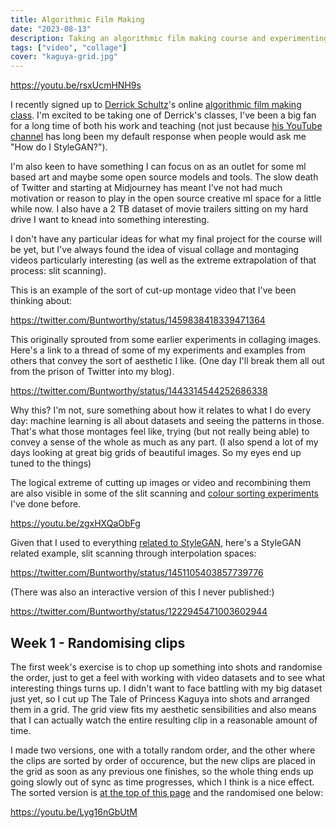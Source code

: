 ```yaml
---
title: Algorithmic Film Making
date: "2023-08-13"
description: Taking an algorithmic film making course and experimenting with video collage
tags: ["video", "collage"]
cover: "kaguya-grid.jpg"
---
```


https://youtu.be/rsxUcmHNH9s

I recently signed up to [Derrick Schultz](https://artificial-images.com/)'s online [algorithmic film making class](https://www.bustbright.com/product/algorithmic-filmmaking-async-class-august-7-thru-september-11-2023-/334). I'm excited to be taking one of Derrick's classes, I've been a big fan for a long time of both his work and teaching (not just because [his YouTube channel](https://www.youtube.com/@artificialimages) has long been my default response when people would ask me "How do I StyleGAN?").

I'm also keen to have something I can focus on as an outlet for some ml based art and maybe some open source models and tools. The slow death of Twitter and starting at Midjourney has meant I've not had much motivation or reason to play in the open source creative ml space for a little while now. I also have a 2 TB dataset of movie trailers sitting on my hard drive I want to knead into something interesting.

I don't have any particular ideas for what my final project for the course will be yet, but I've always found the idea of visual collage and montaging videos particularly interesting (as well as the extreme extrapolation of that process: slit scanning).

This is an example of the sort of cut-up montage video that I've been thinking about:

https://twitter.com/Buntworthy/status/1459838418339471364

This originally sprouted from some earlier experiments in collaging images. Here's a link to a thread of some of my experiments and examples from others that convey the sort of aesthetic I like. (One day I'll break them all out from the prison of Twitter into my blog).

https://twitter.com/Buntworthy/status/1443314544252686338

Why this? I'm not, sure something about how it relates to what I do every day: machine learning is all about datasets and seeing the patterns in those. That's what those montages feel like, trying (but not really being able) to convey a sense of the whole as much as any part. (I also spend a lot of my days looking at great big grids of beautiful images. So my eyes end up tuned to the things)

The logical extreme of cutting up images or video and recombining them are also visible in some of the slit scanning and [colour sorting experiments](/blog/2020/colour-sorter/) I've done before.

https://youtu.be/zgxHXQaObFg

Given that I used to everything [related to StyleGAN](/tags/stylegan/), here's a StyleGAN related example, slit scanning through interpolation spaces:

https://twitter.com/Buntworthy/status/1451105403857739776

(There was also an interactive version of this I never published:)

https://twitter.com/Buntworthy/status/1222945471003602944

## Week 1 - Randomising clips

The first week's exercise is to chop up something into shots and randomise the order, just to get a feel with working with video datasets and to see what interesting things turns up. I didn't want to face battling with my big dataset just yet, so I cut up The Tale of Princess Kaguya into shots and arranged them in a grid. The grid view fits my aesthetic sensibilities and also means that I can actually watch the entire resulting clip in a reasonable amount of time.

I made two versions, one with a totally random order, and the other where the clips are sorted by order of occurence, but the new clips are placed in the grid as soon as any previous one finishes, so the whole thing ends up going slowly out of sync as time progresses, which I think is a nice effect. The sorted version is [at the top of this page](#skip) and the randomised one below:

https://youtu.be/Lyg16nGbUtM